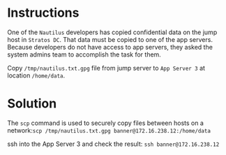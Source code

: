 # Instructions

One of the `Nautilus` developers has copied confidential data on the jump host in `Stratos DC`. That data must be copied to one of the app servers. Because developers do not have access to app servers, they asked the system admins team to accomplish the task for them.

Copy `/tmp/nautilus.txt.gpg` file from jump server to `App Server 3`  at location `/home/data`.

# Solution

The `scp` command is used to securely copy files between hosts on a network:`scp /tmp/nautilus.txt.gpg banner@172.16.238.12:/home/data`

ssh into the App Server 3 and check the result: `ssh banner@172.16.238.12`
